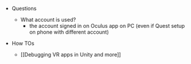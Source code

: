   * Questions

    * What account is used?
      * the account signed in on Oculus app on PC (even if Quest setup on phone with different account)
  * How TOs
    * [[Debugging VR apps in Unity and more]]
